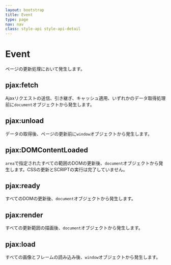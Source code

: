 ```yaml
---
layout: bootstrap
title: Event
type: page
nav: nav
class: style-api style-api-detail
---
```


# Event
ページの更新処理において発生します。

## pjax:fetch
Ajaxリクエストの送信、引き継ぎ、キャッシュ適用、いずれかのデータ取得処理前に`document`オブジェクトから発生します。

## pjax:unload
データの取得後、ページの更新前に`window`オブジェクトから発生します。

## pjax:DOMContentLoaded
`area`で指定されたすべての範囲のDOMの更新後、`document`オブジェクトから発生します。CSSの更新とSCRIPTの実行は完了していません。

## pjax:ready
すべてのDOMの更新後、`document`オブジェクトから発生します。

## pjax:render
すべての更新範囲の描画後、`document`オブジェクトから発生します。

## pjax:load
すべての画像とフレームの読み込み後、`window`オブジェクトから発生します。
